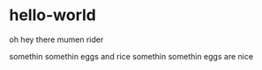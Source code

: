 # hello-world
oh hey there mumen rider

somethin somethin eggs and rice somethin somethin eggs are nice
